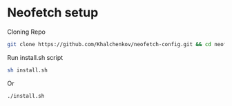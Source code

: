 # Neofetch setup
Cloning Repo
  
```bash
git clone https://github.com/Khalchenkov/neofetch-config.git && cd neofetch-config
```
Run install.sh script

```bash
sh install.sh
```

Or

```bash
./install.sh
```
